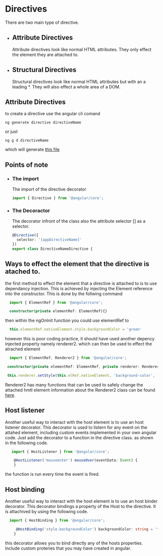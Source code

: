 # Directives
There are two main type of directive.
* ## Attribute Directives 

  Attribute directives look like normal HTML attributes. They only effect the element they are attached to.
* ## Structural Directives
  
  Structural directives look like normal HTML attributes but with an a leading *. They will also effect a whole area of a DOM.

## Attribute Directives
to create a directive use the angular cli comand 

```terminal
ng generate directive directiveName
```

or just 

```terminal
ng g d directiveName
```

which will generate [this file](directive-name.directive.ts)

## Points of note 
* ### The import
  
  The import of the directive decorator

  ```typescript
  import { Directive } from '@angular/core';
  ```
* ### The Decoractor

  The decorator infront of the class also the attribute selector [] as a selector.
  ```typescript
  @Directive({
    selector: '[appDirectiveName]'
  })
  export class DirectiveNameDirective {
  ```
## Ways to effect the element that the directive is atached to.
 the first method to effect the element that a directive is attached to
 is to use dependancy injection. This is achieved by injecting the Element reference into the
 constructor. This is done by the follwing command
 ```typescript
   import { ElementRef } from '@angular/core';
 ```
 ```typescript
   constructor(private elementRef: ElementRef){}
 ```
 then within the ngOnInit function you could use elementRef to 
 ```typescript
   this.elementRef.nativeElement.style.backgroundColor = 'green'
 ```

 however this is poor coding practice, it should have used another depency injected property namely
 renderer2. which can then be used to effect the atrached element
 ```typescript
   import { ElementRef, Renderer2 } from '@angular/core';
 ```
  ```typescript
   constructor(private elementRef: ElementRef, private renderer: Renderer2) { }
 ```
  ```typescript
   this.renderer.setStyle(this.elRef.nativeElement, 'background-color', 'blue');
 ```
 Renderer2 has many functions that can be used to safely change the attached hmtl element information about the Renderer2 class can be found [here](https://angular.io/api/core/Renderer2).

 ## Host listener
  Another useful way to interact with the host element is to use an host listener decorator. This decorator is used to listern for any event on the attahed element, including custom events implemented in your own angular code. Just add the decorator to a function in the directive class. as shown in the following code.

 ```typescript
    import { HostListener } from '@angular/core';
 ```

 ```typescript
     @HostListener('mouseenter') mouseOver(eventData: Event) {
     }
 ```
  the function is run every time the event is fired.

## Host binding
  Another useful way to interact with the host element is to use an host binder decorator. This decorator bindings a property of the Host to the directive. It is attachived by using the following code.

  ```typescript
    import { HostBinding } from '@angular/core';
 ```

 ```typescript
      @HostBinding('style.backgroundColor') backgroundColor: string = 'transparent';
     }
 ```
  this decorator allows you to bind directly any of the hosts properties. Include custom proteries that you may have created in angular.

